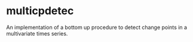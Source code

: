 # multicpdetec
An implementation of a bottom up procedure to detect change points in a multivariate times series.
